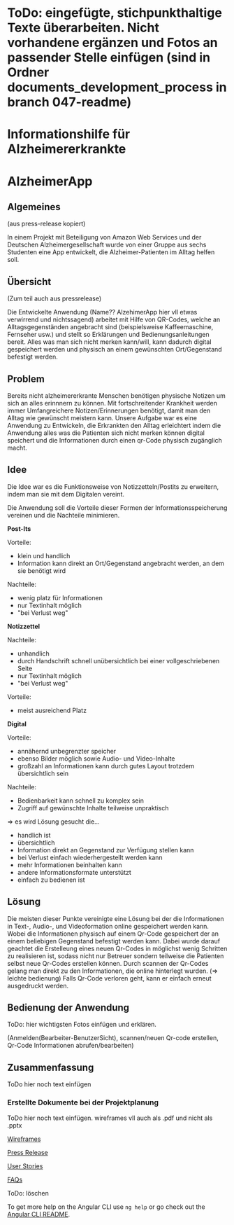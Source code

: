 # ToDo: eingefügte, stichpunkthaltige Texte überarbeiten. Nicht vorhandene ergänzen und Fotos an passender Stelle einfügen (sind in Ordner documents_development_process in branch 047-readme)

# Informationshilfe für Alzheimererkrankte

# AlzheimerApp

## Algemeines
(aus press-release kopiert)

In einem Projekt mit Beteiligung von Amazon Web Services und der Deutschen Alzheimergesellschaft wurde von einer Gruppe aus sechs Studenten eine App entwickelt,
die Alzheimer-Patienten im Alltag helfen soll.

## Übersicht

(Zum teil auch aus pressrelease)

Die Entwickelte Anwendung (Name?? AlzehimerApp hier vll etwas verwirrend und nichtssagend) arbeitet mit Hilfe von QR-Codes, welche an Alltagsgegenständen angebracht sind 
(beispielsweise Kaffeemaschine, Fernseher usw.) und stellt so Erklärungen und Bedienungsanleitungen bereit. Alles was man sich nicht merken kann/will, kann dadurch digital gespeichert werden und physisch an einem gewünschten Ort/Gegenstand befestigt werden.

## Problem

Bereits nicht alzheimererkrante Menschen benötigen physische Notizen um sich an alles erinnnern zu können.
Mit fortschreitender Krankheit werden immer Umfangreichere Notizen/Erinnerungen benötigt, damit man den Alltag wie gewünscht meistern kann. 
Unsere Aufgabe war es eine Anwendung zu Entwickeln, die Erkrankten den Alltag erleichtert indem die Anwendung alles was die Patienten sich nicht merken können digital speichert und die Informationen durch einen qr-Code physisch zugänglich macht.


## Idee

Die Idee war es die Funktionsweise von Notizzetteln/Postits zu erweitern, indem man sie mit dem Digitalen vereint.

Die Anwendung soll die Vorteile dieser Formen der Informationsspeicherung vereinen und die Nachteile minimieren.

**Post-Its**
 
 Vorteile:
 + klein und handlich
 + Information kann direkt an Ort/Gegenstand angebracht werden, an dem sie benötigt wird
 

 Nachteile:
 - wenig platz für Informationen
 - nur Textinhalt möglich
 - "bei Verlust weg"

**Notizzettel**
 
Nachteile:
- unhandlich
- durch Handschrift schnell unübersichtlich bei einer vollgeschriebenen Seite
- nur Textinhalt möglich
- "bei Verlust weg"

Vorteile:
+ meist ausreichend Platz

**Digital**

Vorteile:
- annähernd unbegrenzter speicher
- ebenso Bilder möglich sowie Audio- und Video-Inhalte
- großzahl an Informationen kann durch gutes Layout trotzdem übersichtlich sein

Nachteile:
- Bedienbarkeit kann schnell zu komplex sein
- Zugriff auf gewünschte Inhalte teilweise unpraktisch


=> es wird Lösung gesucht die...

- handlich ist
- übersichtlich
- Information direkt an Gegenstand zur Verfügung stellen kann
- bei Verlust einfach wiederhergestellt werden kann
- mehr Informationen beinhalten kann
- andere Informationsformate unterstützt
- einfach zu bedienen ist

## Lösung

Die meisten dieser Punkte vereinigte eine Lösung bei der die Informationen in Text-, Audio-, und Videoformation online gespeichert werden kann. 
Wobei die Informationen physisch auf einem Qr-Code gespeichert der an einem beliebigen Gegenstand befestigt werden kann.
Dabei wurde darauf geachtet die Erstelleung eines neuen Qr-Codes in möglichst wenig Schritten zu realisieren ist, sodass nicht nur Betreuer sondern teilweise die Patienten selbst neue Qr-Codes erstellen können.
Durch scannen der Qr-Codes gelang man direkt zu den Informationen, die online hinterlegt wurden. (=> leichte bedienung)
Falls Qr-Code verloren geht, kann er einfach erneut ausgedruckt werden.

## Bedienung der Anwendung

ToDo: hier wichtigsten Fotos einfügen und erklären.

(Anmelden(Bearbeiter-BenutzerSicht), scannen/neuen Qr-code erstellen, Qr-Code Informationen abrufen/bearbeiten)

## Zusammenfassung

ToDo hier noch text einfügen

### Erstellte Dokumente bei der Projektplanung

ToDo hier noch text einfügen. wireframes vll auch als .pdf und nicht als .pptx

[Wireframes](https://gitlab.lrz.de/swe1ws20192020/g4/blob/047-Readme/documents_development_process/Wireframes.pptx) 

[Press Release](https://gitlab.lrz.de/swe1ws20192020/g4/blob/047-Readme/documents_development_process/Press_Release%20Gruppe%204.pdf)

[User Stories](https://gitlab.lrz.de/swe1ws20192020/g4/blob/047-Readme/documents_development_process/UserStories.pdf)

[FAQs](https://gitlab.lrz.de/swe1ws20192020/g4/blob/047-Readme/documents_development_process/FAQs%20Softwareengeneering.pdf)



ToDo: löschen

To get more help on the Angular CLI use `ng help` or go check out the [Angular CLI README](https://github.com/angular/angular-cli/blob/master/README.md).
